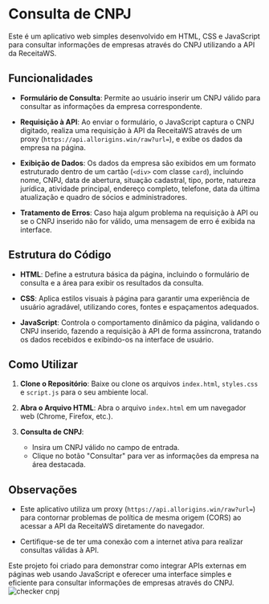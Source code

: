 # Consulta de CNPJ

Este é um aplicativo web simples desenvolvido em HTML, CSS e JavaScript para consultar informações de empresas através do CNPJ utilizando a API da ReceitaWS.

## Funcionalidades

- **Formulário de Consulta**: Permite ao usuário inserir um CNPJ válido para consultar as informações da empresa correspondente.
  
- **Requisição à API**: Ao enviar o formulário, o JavaScript captura o CNPJ digitado, realiza uma requisição à API da ReceitaWS através de um proxy (`https://api.allorigins.win/raw?url=`), e exibe os dados da empresa na página.

- **Exibição de Dados**: Os dados da empresa são exibidos em um formato estruturado dentro de um cartão (`<div>` com classe `card`), incluindo nome, CNPJ, data de abertura, situação cadastral, tipo, porte, natureza jurídica, atividade principal, endereço completo, telefone, data da última atualização e quadro de sócios e administradores.

- **Tratamento de Erros**: Caso haja algum problema na requisição à API ou se o CNPJ inserido não for válido, uma mensagem de erro é exibida na interface.

## Estrutura do Código

- **HTML**: Define a estrutura básica da página, incluindo o formulário de consulta e a área para exibir os resultados da consulta.

- **CSS**: Aplica estilos visuais à página para garantir uma experiência de usuário agradável, utilizando cores, fontes e espaçamentos adequados.

- **JavaScript**: Controla o comportamento dinâmico da página, validando o CNPJ inserido, fazendo a requisição à API de forma assíncrona, tratando os dados recebidos e exibindo-os na interface de usuário.

## Como Utilizar

1. **Clone o Repositório**: Baixe ou clone os arquivos `index.html`, `styles.css` e `script.js` para o seu ambiente local.

2. **Abra o Arquivo HTML**: Abra o arquivo `index.html` em um navegador web (Chrome, Firefox, etc.).

3. **Consulta de CNPJ**:
   - Insira um CNPJ válido no campo de entrada.
   - Clique no botão "Consultar" para ver as informações da empresa na área destacada.

## Observações

- Este aplicativo utiliza um proxy (`https://api.allorigins.win/raw?url=`) para contornar problemas de política de mesma origem (CORS) ao acessar a API da ReceitaWS diretamente do navegador.
  
- Certifique-se de ter uma conexão com a internet ativa para realizar consultas válidas à API.

Este projeto foi criado para demonstrar como integrar APIs externas em páginas web usando JavaScript e oferecer uma interface simples e eficiente para consultar informações de empresas através do CNPJ.
  ![checker cnpj](cnpj.png)